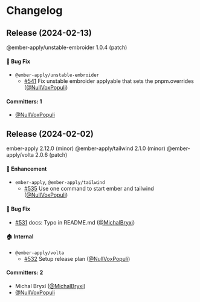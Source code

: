 # Changelog
## Release (2024-02-13)

@ember-apply/unstable-embroider 1.0.4 (patch)

#### :bug: Bug Fix
* `@ember-apply/unstable-embroider`
  * [#541](https://github.com/NullVoxPopuli/ember-apply/pull/541) Fix unstable embroider applyable that sets the pnpm.overrides ([@NullVoxPopuli](https://github.com/NullVoxPopuli))

#### Committers: 1
- [@NullVoxPopuli](https://github.com/NullVoxPopuli)
## Release (2024-02-02)

ember-apply 2.12.0 (minor)
@ember-apply/tailwind 2.1.0 (minor)
@ember-apply/volta 2.0.6 (patch)

#### :rocket: Enhancement
* `ember-apply`, `@ember-apply/tailwind`
  * [#535](https://github.com/NullVoxPopuli/ember-apply/pull/535) Use one command to start ember and tailwind ([@NullVoxPopuli](https://github.com/NullVoxPopuli))

#### :bug: Bug Fix
* [#531](https://github.com/NullVoxPopuli/ember-apply/pull/531) docs: Typo in README.md ([@MichalBryxi](https://github.com/MichalBryxi))

#### :house: Internal
* `@ember-apply/volta`
  * [#532](https://github.com/NullVoxPopuli/ember-apply/pull/532) Setup release plan ([@NullVoxPopuli](https://github.com/NullVoxPopuli))

#### Committers: 2
- Michal Bryxí ([@MichalBryxi](https://github.com/MichalBryxi))
- [@NullVoxPopuli](https://github.com/NullVoxPopuli)
